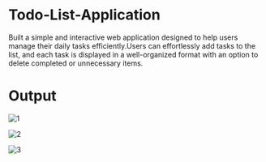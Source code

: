 # Todo-List-Application
Built a simple and interactive web application designed to help users manage their daily tasks efficiently.Users can effortlessly add tasks to the list, and each task is displayed in a well-organized format with an option to delete completed or unnecessary items.

# Output

![1](https://github.com/AlkaSingh2912/Todo-List-Application/assets/87709423/7a935667-e5df-4649-8847-8a9bfcdf7c05)

![2](https://github.com/AlkaSingh2912/Todo-List-Application/assets/87709423/7dc4f136-1f95-4814-9643-069293172949)

![3](https://github.com/AlkaSingh2912/Todo-List-Application/assets/87709423/394a44ee-82fa-49a0-a801-fb3398856b4c)
